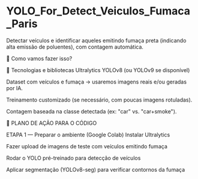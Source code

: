 # YOLO_For_Detect_Veiculos_Fumaca_Paris
Detectar veículos e identificar aqueles emitindo fumaça preta (indicando alta emissão de poluentes), com contagem automática.

🧠 Como vamos fazer isso?

🔧 Tecnologias e bibliotecas
Ultralytics YOLOv8 (ou YOLOv9 se disponível)

Dataset com veículos e fumaça → usaremos imagens reais e/ou geradas por IA.

Treinamento customizado (se necessário, com poucas imagens rotuladas).

Contagem baseada na classe detectada (ex: "car" vs. "car+smoke").

🚀 PLANO DE AÇÃO PARA O CÓDIGO

ETAPA 1 — Preparar o ambiente (Google Colab)
Instalar Ultralytics

Fazer upload de imagens de teste com veículos emitindo fumaça

Rodar o YOLO pré-treinado para detecção de veículos

Aplicar segmentação (YOLOv8-seg) para verificar contornos da fumaça 
